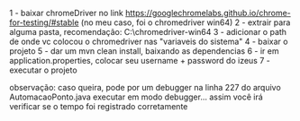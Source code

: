 1 - baixar chromeDriver no link https://googlechromelabs.github.io/chrome-for-testing/#stable (no meu caso, foi o chromedriver win64)
2 - extrair para alguma pasta, recomendação: C:\chromedriver-win64
3 - adicionar o path de onde vc colocou o chromedriver nas "variaveis do sistema"
4 - baixar o projeto
5 - dar um mvn clean install, baixando as dependencias
6 - ir em application.properties, colocar seu username + password do izeus
7 - executar o projeto

observação:
caso queira, pode por um debugger na linha 227 do arquivo AutomacaoPonto.java  executar em modo debugger... assim você irá verificar se o tempo foi registrado corretamente
